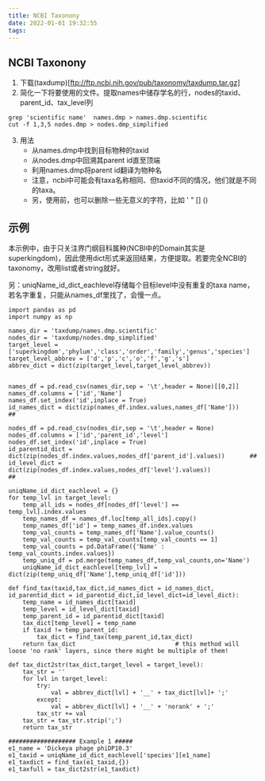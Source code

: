 ```yaml
---
title: NCBI Taxonony
date: 2022-01-01 19:32:55
tags:
---
```


## NCBI Taxonony 

1. 下载(taxdump)[ftp://ftp.ncbi.nih.gov/pub/taxonomy/taxdump.tar.gz]
2. 简化一下将要使用的文件。提取names中储存学名的行，nodes的taxid、parent_id、tax_level列
```
grep 'scientific name'  names.dmp > names.dmp.scientific
cut -f 1,3,5 nodes.dmp > nodes.dmp_simplified
```
3. 用法
    * 从names.dmp中找到目标物种的taxid
    * 从nodes.dmp中回溯其parent id直至顶端
    * 利用names.dmp将parent id翻译为物种名
    * 注意，ncbi中可能会有taxa名称相同、但taxid不同的情况，他们就是不同的taxa。
    * 另，使用前，也可以删除一些无意义的字符，比如 ' " [] () 

## 示例
本示例中，由于只关注界门纲目科属种(NCBI中的Domain其实是superkingdom)，因此使用dict形式来返回结果，方便提取。若要完全NCBI的taxonomy，改用list或者string就好。  

另：uniqName_id_dict_eachlevel存储每个目标level中没有重复的taxa name，若名字重复，只能从names_df里找了，会慢一点。  

```
import pandas as pd
import numpy as np

names_dir = 'taxdump/names.dmp.scientific'
nodes_dir = 'taxdump/nodes.dmp_simplified'
target_level = ['superkingdom','phylum','class','order','family','genus','species']
target_level_abbrev = ['d','p','c','o','f','g','s']
abbrev_dict = dict(zip(target_level,target_level_abbrev)) 


names_df = pd.read_csv(names_dir,sep = '\t',header = None)[[0,2]]
names_df.columns = ['id','Name']
names_df.set_index('id',inplace = True)
id_names_dict = dict(zip(names_df.index.values,names_df['Name']))                      ##

nodes_df = pd.read_csv(nodes_dir,sep = '\t',header = None)
nodes_df.columns = ['id','parent_id','level']
nodes_df.set_index('id',inplace = True)
id_parentid_dict = dict(zip(nodes_df.index.values,nodes_df['parent_id'].values))       ##
id_level_dict = dict(zip(nodes_df.index.values,nodes_df['level'].values))              ##

uniqName_id_dict_eachlevel = {}
for temp_lvl in target_level:
    temp_all_ids = nodes_df[nodes_df['level'] == temp_lvl].index.values
    temp_names_df = names_df.loc[temp_all_ids].copy()
    temp_names_df['id'] = temp_names_df.index.values
    temp_val_counts = temp_names_df['Name'].value_counts()
    temp_val_counts = temp_val_counts[temp_val_counts == 1]
    temp_val_counts = pd.DataFrame({'Name' : temp_val_counts.index.values})
    temp_uniq_df = pd.merge(temp_names_df,temp_val_counts,on='Name')
    uniqName_id_dict_eachlevel[temp_lvl] = dict(zip(temp_uniq_df['Name'],temp_uniq_df['id']))

def find_tax(taxid,tax_dict,id_names_dict = id_names_dict, id_parentid_dict = id_parentid_dict,id_level_dict=id_level_dict):   
    temp_name = id_names_dict[taxid]
    temp_level = id_level_dict[taxid]
    temp_parent_id = id_parentid_dict[taxid]
    tax_dict[temp_level] = temp_name
    if taxid != temp_parent_id:
        tax_dict = find_tax(temp_parent_id,tax_dict)
    return tax_dict                            # this method will loose 'no rank' layers, since there might be multiple of them!

def tax_dict2str(tax_dict,target_level = target_level):
    tax_str = ''
    for lvl in target_level:
        try:
            val = abbrev_dict[lvl] + '__' + tax_dict[lvl]+ ';'
        except:
            val = abbrev_dict[lvl] + '__' + 'norank' + ';'
        tax_str += val
    tax_str = tax_str.strip(';')
    return tax_str

################### Example 1 #####
e1_name = 'Dickeya phage phiDP10.3'
e1_taxid = uniqName_id_dict_eachlevel['species'][e1_name]
e1_taxdict = find_tax(e1_taxid,{})
e1_taxfull = tax_dict2str(e1_taxdict)
```




